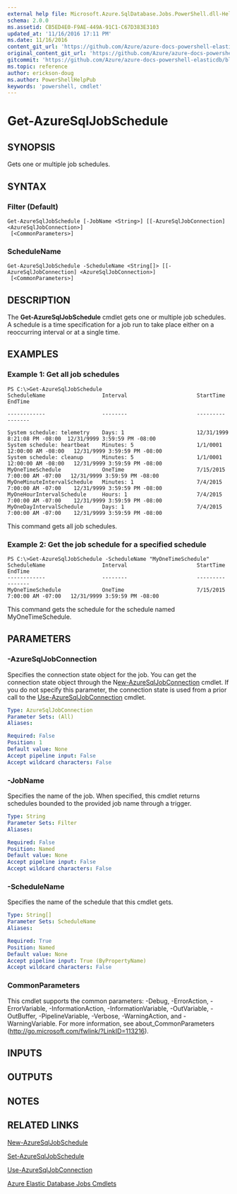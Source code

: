 ```yaml
---
external help file: Microsoft.Azure.SqlDatabase.Jobs.PowerShell.dll-Help.xml
schema: 2.0.0
ms.assetid: CB5ED4E0-F9AE-449A-91C1-C67D383E3103
updated_at: '11/16/2016 17:11 PM'
ms.date: 11/16/2016
content_git_url: 'https://github.com/Azure/azure-docs-powershell-elasticdb/blob/master/ElasticDB/ElasticDatabaseJobs/v0.8.33/Get-AzureSqlJobSchedule.md'
original_content_git_url: 'https://github.com/Azure/azure-docs-powershell-elasticdb/blob/master/ElasticDB/ElasticDatabaseJobs/v0.8.33/Get-AzureSqlJobSchedule.md'
gitcommit: 'https://github.com/Azure/azure-docs-powershell-elasticdb/blob/b6a4e720f68675b3b0e9f6aa6be6e55d3ebdc390'
ms.topic: reference
author: erickson-doug
ms.author: PowerShellHelpPub
keywords: 'powershell, cmdlet'
---
```


# Get-AzureSqlJobSchedule

## SYNOPSIS
Gets one or multiple job schedules.

## SYNTAX

### Filter (Default)
```
Get-AzureSqlJobSchedule [-JobName <String>] [[-AzureSqlJobConnection] <AzureSqlJobConnection>]
 [<CommonParameters>]
```

### ScheduleName
```
Get-AzureSqlJobSchedule -ScheduleName <String[]> [[-AzureSqlJobConnection] <AzureSqlJobConnection>]
 [<CommonParameters>]
```

## DESCRIPTION
The **Get-AzureSqlJobSchedule** cmdlet gets one or multiple job schedules.
A schedule is a time specification for a job run to take place either on a reoccurring interval or at a single time.

## EXAMPLES

### Example 1: Get all job schedules
```
PS C:\>Get-AzureSqlJobSchedule
ScheduleName                  Interval                      StartTime                     EndTime

------------                  --------                      ---------                     -------

System schedule: telemetry    Days: 1                       12/31/1999 8:21:08 PM -08:00  12/31/9999 3:59:59 PM -08:00
System schedule: heartbeat    Minutes: 5                    1/1/0001 12:00:00 AM -08:00   12/31/9999 3:59:59 PM -08:00
System schedule: cleanup      Minutes: 5                    1/1/0001 12:00:00 AM -08:00   12/31/9999 3:59:59 PM -08:00
MyOneTimeSchedule             OneTime                       7/15/2015 7:00:00 AM -07:00   12/31/9999 3:59:59 PM -08:00
MyOneMinuteIntervalSchedule   Minutes: 1                    7/4/2015 7:00:00 AM -07:00    12/31/9999 3:59:59 PM -08:00
MyOneHourIntervalSchedule     Hours: 1                      7/4/2015 7:00:00 AM -07:00    12/31/9999 3:59:59 PM -08:00
MyOneDayIntervalSchedule      Days: 1                       7/4/2015 7:00:00 AM -07:00    12/31/9999 3:59:59 PM -08:00
```

This command gets all job schedules.

### Example 2: Get the job schedule for a specified schedule
```
PS C:\>Get-AzureSqlJobSchedule -ScheduleName "MyOneTimeSchedule"
ScheduleName                  Interval                      StartTime                     EndTime
------------                  --------                      ---------                     -------
MyOneTimeSchedule             OneTime                       7/15/2015 7:00:00 AM -07:00   12/31/9999 3:59:59 PM -08:00
```

This command gets the schedule for the schedule named MyOneTimeSchedule.

## PARAMETERS

### -AzureSqlJobConnection
Specifies the connection state object for the job.
You can get the connection state object through the N[ew-AzureSqlJobConnection](./New-AzureSqlJobConnection.md) cmdlet.
If you do not specify this parameter, the connection state is used from a prior call to the [Use-AzureSqlJobConnection](./Use-AzureSqlJobConnection.md) cmdlet.

```yaml
Type: AzureSqlJobConnection
Parameter Sets: (All)
Aliases:

Required: False
Position: 1
Default value: None
Accept pipeline input: False
Accept wildcard characters: False
```

### -JobName
Specifies the name of the job.
When specified, this cmdlet returns schedules bounded to the provided job name through a trigger.

```yaml
Type: String
Parameter Sets: Filter
Aliases:

Required: False
Position: Named
Default value: None
Accept pipeline input: False
Accept wildcard characters: False
```

### -ScheduleName
Specifies the name of the schedule that this cmdlet gets.

```yaml
Type: String[]
Parameter Sets: ScheduleName
Aliases:

Required: True
Position: Named
Default value: None
Accept pipeline input: True (ByPropertyName)
Accept wildcard characters: False
```

### CommonParameters
This cmdlet supports the common parameters: -Debug, -ErrorAction, -ErrorVariable, -InformationAction, -InformationVariable, -OutVariable, -OutBuffer, -PipelineVariable, -Verbose, -WarningAction, and -WarningVariable. For more information, see about_CommonParameters (http://go.microsoft.com/fwlink/?LinkID=113216).

## INPUTS

## OUTPUTS

## NOTES

## RELATED LINKS

[New-AzureSqlJobSchedule](./New-AzureSqlJobSchedule.md)

[Set-AzureSqlJobSchedule](./Set-AzureSqlJobSchedule.md)

[Use-AzureSqlJobConnection](./Use-AzureSqlJobConnection.md)

[Azure Elastic Database Jobs Cmdlets](./ElasticDatabaseJobs.md)

